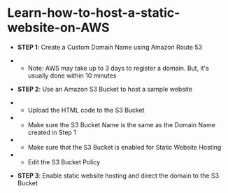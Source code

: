 # Learn-how-to-host-a-static-website-on-AWS

- **STEP 1**: Create a Custom Domain Name using Amazon Route 53
- - Note: AWS may take up to 3 days to register a domain. But, it's usually done within 10 minutes

- **STEP 2**: Use an Amazon S3 Bucket to host a sample website
- - Upload the HTML code to the S3 Bucket
- - Make sure the S3 Bucket Name is the same as the Domain Name created in Step 1
- - Make sure that the S3 Bucket is enabled for Static Website Hosting
- - Edit the S3 Bucket Policy 

- **STEP 3**: Enable static website hosting and direct the domain to the S3 Bucket
